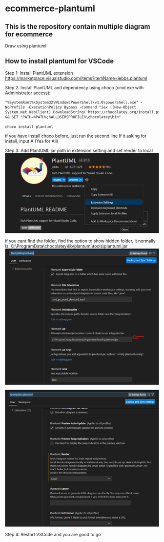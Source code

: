 # ecommerce-plantuml
## This is the repository contain multiple diagram for ecommerce 
Draw using plantuml

## How to install plantuml for VSCode

Step 1: Install PlantUML extension
https://marketplace.visualstudio.com/items?itemName=jebbs.plantuml

Step 2: Install PlantUML and dependency using choco (cmd.exe with Administrator access):

```
"%SystemRoot%\System32\WindowsPowerShell\v1.0\powershell.exe" -NoProfile -ExecutionPolicy Bypass -Command "iex ((New-Object System.Net.WebClient).DownloadString('https://chocolatey.org/install.ps1'))" && SET "PATH=%PATH%;%ALLUSERSPROFILE%\chocolatey\bin"

choco install plantuml
```
if you have install choco before, just run the second line
If it asking for install, input A (Yes for All)

Step 3: Add PlantUML jar path in extension setting and set render to local
![Alt text](image.png)

if you cant find the folder, find the option to show hidden folder, it normally is: C:\ProgramData\chocolatey\lib\plantuml\tools\plantuml.jar
![Alt text](image-1.png)

![Alt text](image-2.png)

Step 4: Restart VSCode and you are good to go

